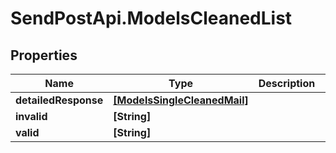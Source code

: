 # SendPostApi.ModelsCleanedList

## Properties
Name | Type | Description | Notes
------------ | ------------- | ------------- | -------------
**detailedResponse** | [**[ModelsSingleCleanedMail]**](ModelsSingleCleanedMail.md) |  | [optional] 
**invalid** | **[String]** |  | [optional] 
**valid** | **[String]** |  | [optional] 


